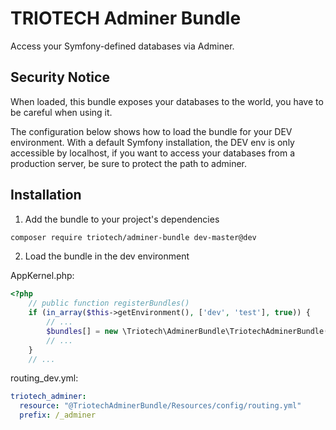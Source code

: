 TRIOTECH Adminer Bundle
=======================

Access your Symfony-defined databases via Adminer.

Security Notice
---------------

When loaded, this bundle exposes your databases to the world, you have to be careful when using it.

The configuration below shows how to load the bundle for your DEV environment. With a default Symfony installation, the DEV env is only accessible by localhost, if you want to access your databases from a production server, be sure to protect the path to adminer.

Installation
------------

1. Add the bundle to your project's dependencies

```bash
composer require triotech/adminer-bundle dev-master@dev
```

2. Load the bundle in the dev environment

AppKernel.php:
```php
<?php
    // public function registerBundles()
    if (in_array($this->getEnvironment(), ['dev', 'test'], true)) {
        // ...
        $bundles[] = new \Triotech\AdminerBundle\TriotechAdminerBundle();
        // ...
    }
    // ...
```

routing_dev.yml:
```yaml
triotech_adminer:
  resource: "@TriotechAdminerBundle/Resources/config/routing.yml"
  prefix: /_adminer
```

